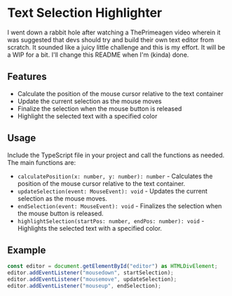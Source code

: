 # Text Selection Highlighter

I went down a rabbit hole after watching a ThePrimeagen video wherein it was suggested that devs should try and build their own text editor from scratch. It sounded like a juicy little challenge and this is my effort. It will be a WIP for a bit. I'll change this README when I'm (kinda) done. 

## Features

-   Calculate the position of the mouse cursor relative to the text container
-   Update the current selection as the mouse moves
-   Finalize the selection when the mouse button is released
-   Highlight the selected text with a specified color

## Usage

Include the TypeScript file in your project and call the functions as needed. The main functions are:

-   `calculatePosition(x: number, y: number): number` - Calculates the position of the mouse cursor relative to the text container.
-   `updateSelection(event: MouseEvent): void` - Updates the current selection as the mouse moves.
-   `endSelection(event: MouseEvent): void` - Finalizes the selection when the mouse button is released.
-   `highlightSelection(startPos: number, endPos: number): void` - Highlights the selected text with a specified color.

## Example

```typescript
const editor = document.getElementById("editor") as HTMLDivElement;
editor.addEventListener("mousedown", startSelection);
editor.addEventListener("mousemove", updateSelection);
editor.addEventListener("mouseup", endSelection);
```
